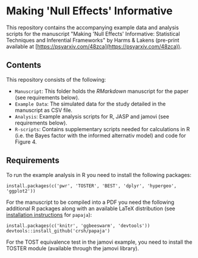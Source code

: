 # Making 'Null Effects' Informative

This repository contains the accompanying example data and analysis scripts for the manuscript "Making 'Null Effects' Informative: Statistical Techniques and Inferential Frameworks" by Harms & Lakens (pre-print available at [https://psyarxiv.com/48zca](https://psyarxiv.com/48zca)).

## Contents
This repository consists of the following:

* `Manuscript`: This folder holds the *RMarkdown* manuscript for the paper (see requirements below).
* `Example Data`: The simulated data for the study detailed in the manuscript as CSV file.
* `Analysis`: Example analysis scripts for R, JASP and jamovi (see requirements below).
* `R-scripts`: Contains supplementary scripts needed for calculations in R (i.e. the Bayes factor with the informed alternativ model) and code for Figure 4.

## Requirements
To run the example analysis in R you need to install the following packages:
```
install.packages(c('pwr', 'TOSTER', 'BEST', 'dplyr', 'hypergeo', 'ggplot2'))
```

For the manuscript to be compiled into a PDF you need the following additional R packages along with an available LaTeX distribution (see [installation instructions](https://github.com/crsh/papaja) for `papaja`):
```
install.packages(c('knitr', 'ggbeeswarm', 'devtools'))
devtools::install_github('crsh/papaja')
```

For the TOST equivalence test in the jamovi example, you need to install the TOSTER module (available through the jamovi library).